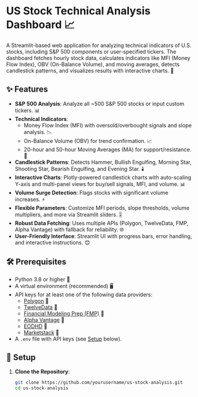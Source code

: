# US Stock Technical Analysis Dashboard 📈

A Streamlit-based web application for analyzing technical indicators of U.S. stocks, including S&P 500 components or user-specified tickers. The dashboard fetches hourly stock data, calculates indicators like MFI (Money Flow Index), OBV (On-Balance Volume), and moving averages, detects candlestick patterns, and visualizes results with interactive charts. 🚀

## ✨ Features
- **S&P 500 Analysis**: Analyze all ~500 S&P 500 stocks or input custom tickers. 📊
- **Technical Indicators**:
  - Money Flow Index (MFI) with oversold/overbought signals and slope analysis. 📉
  - On-Balance Volume (OBV) for trend confirmation. 📈
  - 20-hour and 50-hour Moving Averages (MA) for support/resistance. 📅
- **Candlestick Patterns**: Detects Hammer, Bullish Engulfing, Morning Star, Shooting Star, Bearish Engulfing, and Evening Star. 🕯️
- **Interactive Charts**: Plotly-powered candlestick charts with auto-scaling Y-axis and multi-panel views for buy/sell signals, MFI, and volume. 📊
- **Volume Surge Detection**: Flags stocks with significant volume increases. ⚡
- **Flexible Parameters**: Customize MFI periods, slope thresholds, volume multipliers, and more via Streamlit sliders. 🎚️
- **Robust Data Fetching**: Uses multiple APIs (Polygon, TwelveData, FMP, Alpha Vantage) with fallback for reliability. 🌐
- **User-Friendly Interface**: Streamlit UI with progress bars, error handling, and interactive instructions. 😊

## 🛠️ Prerequisites
- Python 3.8 or higher 🐍
- A virtual environment (recommended) 🖥️
- API keys for at least one of the following data providers:
  - [Polygon](https://polygon.io/) 🔑
  - [TwelveData](https://twelvedata.com/) 🔑
  - [Financial Modeling Prep (FMP)](https://financialmodelingprep.com/) 🔑
  - [Alpha Vantage](https://www.alphavantage.co/) 🔑
  - [EODHD](https://eodhd.com/) 🔑
  - [Marketstack](https://marketstack.com/) 🔑
- A `.env` file with API keys (see [Setup](#setup) below).

## 🔧 Setup
1. **Clone the Repository**:
   ```bash
   git clone https://github.com/yourusername/us-stock-analysis.git
   cd us-stock-analysis
